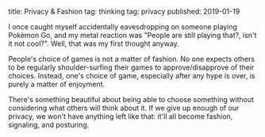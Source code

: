 title: Privacy & Fashion
tag: thinking
tag: privacy
published: 2019-01-19

I once caught myself accidentally eavesdropping on someone playing Pokèmon Go, and my metal reaction was "People are still playing that?, isn't it not cool?".
Well, that was my first thought anyway.

People's choice of games is not a matter of fashion.
No one expects others to be regularly shoulder-surfing their games to approve/disapprove of their choices.
Instead, one's choice of game, especially after any hype is over, is purely a matter of enjoyment.

There's something beautiful about being able to choose something without considering what others will think about it.
If we give up enough of our privacy, we won't have anything left like that: it'll all become fashion, signaling, and posturing.
